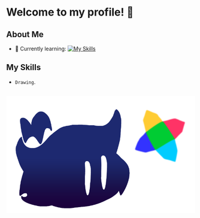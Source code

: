  # Welcome to my profile! 👋

## About Me

- 🌱 Currently learning:
[![My Skills](https://skillicons.dev/icons?i=haxe&theme=dark)](https://skillicons.dev)

## My Skills

  - `Drawing`.

##

![image alt](https://github.com/SamuXDD/SamuXDD/blob/ccf094cbab13c58049ecea1790297d78db7b8d2d/image.png)
